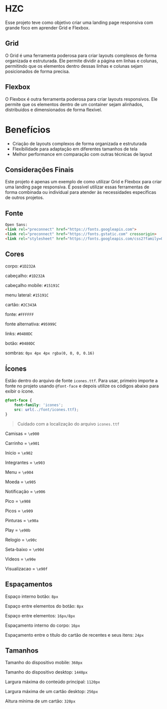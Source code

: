 # HZC

Esse projeto teve como objetivo criar uma landing page responsiva com grande foco em aprender Grid e Flexbox.

## Grid
O Grid é uma ferramenta poderosa para criar layouts complexos de forma organizada e estruturada. Ele permite dividir a página em linhas e colunas, permitindo que os elementos dentro dessas linhas e colunas sejam posicionados de forma precisa.

## Flexbox
O Flexbox é outra ferramenta poderosa para criar layouts responsivos. Ele permite que os elementos dentro de um container sejam alinhados, distribuídos e dimensionados de forma flexível.

# Benefícios

<ul>
<li>Criação de layouts complexos de forma organizada e estruturada</li>
<li>Flexibilidade para adaptação em diferentes tamanhos de tela</li>
<li>Melhor performance em comparação com outras técnicas de layout</li>
</ul>

## Considerações Finais
Este projeto é apenas um exemplo de como utilizar Grid e Flexbox para criar uma landing page responsiva. É possível utilizar essas ferramentas de forma combinada ou individual para atender às necessidades específicas de outros projetos.

## Fonte

```html
Open Sans:
<link rel="preconnect" href="https://fonts.googleapis.com">
<link rel="preconnect" href="https://fonts.gstatic.com" crossorigin>
<link rel="stylesheet" href="https://fonts.googleapis.com/css2?family=Open+Sans:wght@400;600;700&display=swap">
```

## Cores

corpo: `#1D232A`

cabeçalho: `#1D232A`

cabeçalho mobile: `#15191C`

menu lateral: `#15191C`

cartão: `#2C343A`

fonte: `#FFFFFF`

fonte alternativa: `#95999C`

links: `#0480DC`

botão: `#0480DC`

sombras: `0px 4px 4px rgba(0, 0, 0, 0.16)`

## Ícones

Estão dentro do arquivo de fonte `icones.ttf`. Para usar, primeiro importe a fonte no projeto usando `@font-face` e depois utilize os códigos abaixo para exibir o ícone.

```css
@font-face {
    font-family: 'icones';
    src: url(../font/icones.ttf);
}
```

> Cuidado com a localização do arquivo `icones.ttf`

Camisas = `\e900`

Carrinho = `\e901`

Inicio = `\e902`

Integrantes = `\e903`

Menu = `\e904`

Moeda = `\e905`

Notificação = `\e906`

Pico = `\e908`

Picos = `\e909`

Pinturas = `\e90a`

Play = `\e90b`

Relogio = `\e90c`

Seta-baixo = `\e90d`

Videos = `\e90e`

Visualizacao = `\e90f`

## Espaçamentos

Espaço interno botão: `8px`

Espaço entre elementos do botão: `8px`

Espaço entre elementos: `16px/8px`

Espaçamento interno do corpo: `16px`

Espaçamento entre o título do cartão de recentes e seus itens: `24px`

## Tamanhos

Tamanho do dispositivo mobile: `360px`

Tamanho do dispositivo desktop: `1440px`

Largura máxima do conteúdo principal: `1120px`

Largura máxima de um cartão desktop: `256px`

Altura mínima de um cartão: `320px`
